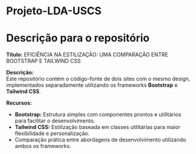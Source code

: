 # Projeto-LDA-USCS

# Descrição para o repositório

**Título:** EFICIÊNCIA NA ESTILIZAÇÃO: UMA COMPARAÇÃO ENTRE BOOTSTRAP E TAILWIND CSS

**Descrição:**  
Este repositório contém o código-fonte de dois sites com o mesmo design, implementados separadamente utilizando os frameworks **Bootstrap** e **Tailwind CSS**.  

**Recursos:**  
- **Bootstrap:** Estrutura simples com componentes prontos e utilitários para facilitar o desenvolvimento.  
- **Tailwind CSS:** Estilização baseada em classes utilitárias para maior flexibilidade e personalização.  
- Comparação prática entre abordagens de desenvolvimento utilizando ambos os frameworks.
